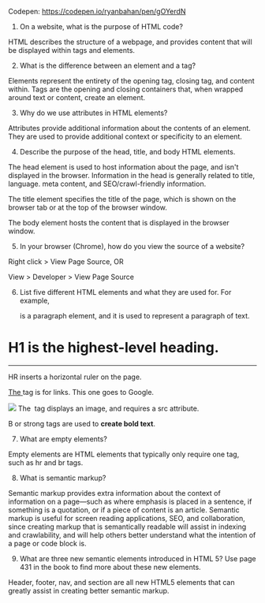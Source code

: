 Codepen: https://codepen.io/ryanbahan/pen/gOYerdN

1. On a website, what is the purpose of HTML code?

HTML describes the structure of a webpage, and provides content that will be displayed within tags and elements.

2. What is the difference between an element and a tag?

Elements represent the entirety of the opening tag, closing tag, and content within. Tags are the opening and closing containers that, when wrapped around text or content, create an element.

3. Why do we use attributes in HTML elements?

Attributes provide additional information about the contents of an element. They are used to provide additional context or specificity to an element.

4. Describe the purpose of the head, title, and body HTML elements.

The head element is used to host information about the page, and isn't displayed in the browser. Information in the head is generally related to title, language. meta content, and SEO/crawl-friendly information.

The title element specifies the title of the page, which is shown on the browser tab or at the top of the browser window.

The body element hosts the content that is displayed in the browser window.


5. In your browser (Chrome), how do you view the source of a website?

Right click > View Page Source, OR

View > Developer > View Page Source

6. List five different HTML elements and what they are used for. For example, <p></p> is a paragraph element, and it is used to represent a paragraph of text.

<h1>H1 is the highest-level heading.</h1>

<hr> HR inserts a horizontal ruler on the page.

<a href="http://google.com/">The <a> tag is for links. This one goes to Google.</a>

<img src="https://en.wikipedia.org/wiki/File:CSS3_taxonomy_and_status-v2.png"> The <img> tag displays an image, and requires a src attribute.

B or strong tags are used to <strong>create bold text</strong>.


7. What are empty elements?

Empty elements are HTML elements that typically only require one tag, such as hr and br tags.

8. What is semantic markup?

Semantic markup provides extra information about the context of information on a page—such as where emphasis is placed in a sentence, if something is a quotation, or if a piece of content is an article. Semantic markup is useful for screen reading applications, SEO, and collaboration, since creating markup that is semantically readable will assist in indexing and crawlability, and will help others better understand what the intention of a page or code block is.

9. What are three new semantic elements introduced in HTML 5? Use page 431 in the book to find more about these new elements.

Header, footer, nav, and section are all new HTML5 elements that can greatly assist in creating better semantic markup.
